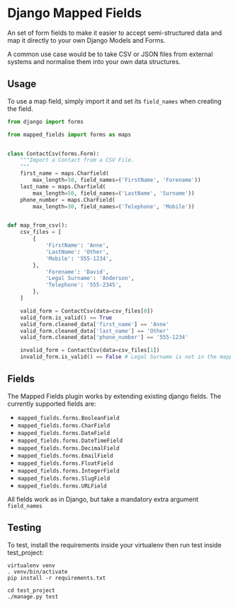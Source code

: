 Django Mapped Fields
====================

An set of form fields to make it easier to accept semi-structured data and map
it directly to your own Django Models and Forms.

A common use case would be to take CSV or JSON files from external systems and
normalise them into your own data structures.


Usage
-----

To use a map field, simply import it and set its `field_names` when creating the
field.

```python
from django import forms

from mapped_fields import forms as maps


class ContactCsv(forms.Form):
    """Import a Contact from a CSV File.
    """
    first_name = maps.Charfield(
        max_length=50, field_names=('FirstName', 'Forename'))
    last_name = maps.Charfield(
        max_length=50, field_names=('LastName', 'Surname'))
    phone_number = maps.CharField(
        max_length=30, field_names=('Telephone', 'Mobile'))


def map_from_csv():
    csv_files = [
        {
            'FirstName': 'Anne',
            'LastName': 'Other',
            'Mobile': '555-1234',
        },
            'Forename': 'David',
            'Legal Surname': 'Anderson',
            'Telephone': '555-2345',
        },
    ]

    valid_form = ContactCsv(data=csv_files[0])
    valid_form.is_valid() == True
    valid_form.cleaned_data['first_name'] == 'Anne'
    valid_form.cleaned_data['last_name'] == 'Other'
    valid_form.cleaned_data['phone_number'] == '555-1234'

    invalid_form = ContactCsv(data=csv_files[1])
    invalid_form.is_valid() == False # Legal Surname is not in the mapped fields
```


Fields
------

The Mapped Fields plugin works by extending existing django fields. The
currently supported fields are:

- `mapped_fields.forms.BooleanField`
- `mapped_fields.forms.CharField`
- `mapped_fields.forms.DateField`
- `mapped_fields.forms.DateTimeField`
- `mapped_fields.forms.DecimalField`
- `mapped_fields.forms.EmailField`
- `mapped_fields.forms.FloatField`
- `mapped_fields.forms.IntegerField`
- `mapped_fields.forms.SlugField`
- `mapped_fields.forms.URLField`


All fields work as in Django, but take a mandatory extra argument `field_names`


Testing
-------

To test, install the requirements inside your virtualenv then run test
inside test_project:

```
virtualenv venv
. venv/bin/activate
pip install -r requirements.txt

cd test_project
./manage.py test
```
